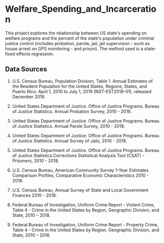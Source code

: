 # Welfare_Spending_and_Incarceration

This project explores the relationship between US state's spending on welfare programs and the percent of the state's population under criminal justice control (includes probation, parole, jail, jail supervision - such as house arrest on GPS monitoring - and prison). The method used is a state-fixed effects regression.

## Data Sources
1) U.S. Census Bureau, Population Division, Table 1. Annual Estimates of the Resident Population for the United States, Regions, States, and Puerto Rico: April 1, 2010 to July 1, 2019 (NST-EST2019-01), released December 2019

2) United States Department of Justice. Office of Justice Programs. Bureau of Justice Statistics. Annual Probation Survey, 2010 - 2018.
   
3) United States Department of Justice. Office of Justice Programs. Bureau of Justice Statistics. Annual Parole Survey, 2010 - 2018.
   
4) United States Department of Justice. Office of Justice Programs. Bureau of Justice Statistics. Annual Survey of Jails, 2010 - 2018.
   
5) United States Department of Justice. Office of Justice Programs. Bureau of Justice Statistics.Corrections Statistical Analysis Tool (CSAT) - Prisoners, 2010 - 2018.
   
6) U.S. Census Bureau, American Community Survey 1-Year Estimates Comparison Profiles, Comparative Economic Characteristics 2010 - 2018.
    
7) U.S. Census Bureau, Annual Survey of State and Local Government Finances 2010 - 2018.
    
8) Federal Bureau of Investigation, Uniform Crime Report - Violent Crime, Table 4 - Crime in the United States by Region, Geographic Division, and State, 2010 – 2018.
    
9) Federal Bureau of Investigation, Uniform Crime Report - Property Crime, Table 4 - Crime in the United States by Region, Geographic Division, and State, 2010 – 2018.
